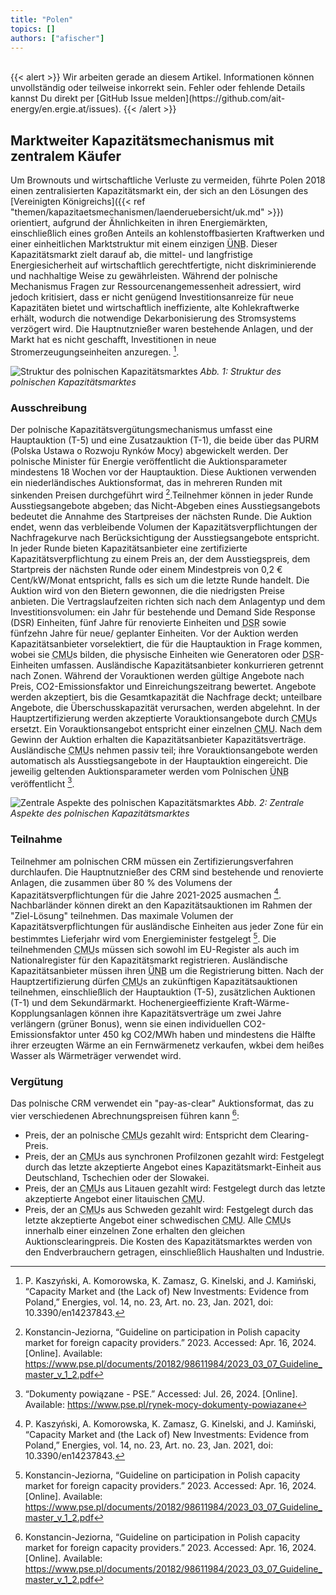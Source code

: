 ```yaml
---
title: "Polen"
topics: []
authors: ["afischer"]
---
```


<br>
{{< alert >}}
Wir arbeiten gerade an diesem Artikel. Informationen können unvollständig oder teilweise inkorrekt sein. Fehler oder fehlende Details kannst Du direkt per [GitHub Issue melden](https://github.com/ait-energy/en.ergie.at/issues).
{{< /alert >}}
 
## Marktweiter Kapazitätsmechanismus mit zentralem Käufer

Um Brownouts und wirtschaftliche Verluste zu vermeiden, führte Polen 2018 einen zentralisierten Kapazitätsmarkt ein, der sich an den Lösungen des [Vereinigten Königreichs]({{< ref "themen/kapazitaetsmechanismen/laenderuebersicht/uk.md" >}}) orientiert, aufgrund der Ähnlichkeiten in ihren Energiemärkten, einschließlich eines großen Anteils an kohlenstoffbasierten Kraftwerken und einer einheitlichen Marktstruktur mit einem einzigen <abbr title="Übertragungsnetzbetreiber">ÜNB</abbr>. Dieser Kapazitätsmarkt zielt darauf ab, die mittel- und langfristige Energiesicherheit auf wirtschaftlich gerechtfertigte, nicht diskriminierende und nachhaltige Weise zu gewährleisten. Während der polnische Mechanismus Fragen zur Ressourcenangemessenheit adressiert, wird jedoch kritisiert, dass er nicht genügend Investitionsanreize für neue Kapazitäten bietet und wirtschaftlich ineffiziente, alte Kohlekraftwerke erhält, wodurch die notwendige Dekarbonisierung des Stromsystems verzögert wird. Die Hauptnutznießer waren bestehende Anlagen, und der Markt hat es nicht geschafft, Investitionen in neue Stromerzeugungseinheiten anzuregen. [^1].

![Struktur des polnischen Kapazitätsmarktes](/images/pl/struktur_des_polnischen_kms.jpg)
*Abb. 1: Struktur des polnischen Kapazitätsmarktes*

 ### Ausschreibung

Der polnische Kapazitätsvergütungsmechanismus umfasst eine Hauptauktion (T-5) und eine Zusatzauktion (T-1), die beide über das PURM (Polska Ustawa o Rozwoju Rynków Mocy) abgewickelt werden. Der polnische Minister für Energie veröffentlicht die Auktionsparameter mindestens 18 Wochen vor der Hauptauktion. Diese Auktionen verwenden ein niederländisches Auktionsformat, das in mehreren Runden mit sinkenden Preisen durchgeführt wird [^2].Teilnehmer können in jeder Runde Ausstiegsangebote abgeben; das Nicht-Abgeben eines Ausstiegsangebots bedeutet die Annahme des Startpreises der nächsten Runde. Die Auktion endet, wenn das verbleibende Volumen der Kapazitätsverpflichtungen der Nachfragekurve nach Berücksichtigung der Ausstiegsangebote entspricht. In jeder Runde bieten Kapazitätsanbieter eine zertifizierte Kapazitätsverpflichtung zu einem Preis an, der dem Ausstiegspreis, dem Startpreis der nächsten Runde oder einem Mindestpreis von 0,2 € Cent/kW/Monat entspricht, falls es sich um die letzte Runde handelt. Die Auktion wird von den Bietern gewonnen, die die niedrigsten Preise anbieten. Die Vertragslaufzeiten richten sich nach dem Anlagentyp und dem Investitionsvolumen: ein Jahr für bestehende und Demand Side Response (DSR) Einheiten, fünf Jahre für renovierte Einheiten und <abbr title="Demand Side Response">DSR</abbr> sowie fünfzehn Jahre für neue/ geplanter Einheiten. Vor der Auktion werden Kapazitätsanbieter vorselektiert, die für die Hauptauktion in Frage kommen, wobei sie <abbr title="Capacity Market Unit (Kapazitätsmarkt-Einheit)">CMU</abbr>s bilden, die physische Einheiten wie Generatoren oder <abbr title="Demand Side Response">DSR</abbr>-Einheiten umfassen. Ausländische Kapazitätsanbieter konkurrieren getrennt nach Zonen. Während der Vorauktionen werden gültige Angebote nach Preis, CO2-Emissionsfaktor und Einreichungszeitrang bewertet. Angebote werden akzeptiert, bis die Gesamtkapazität die Nachfrage deckt; unteilbare Angebote, die Überschusskapazität verursachen, werden abgelehnt. In der Hauptzertifizierung werden akzeptierte Vorauktionsangebote durch <abbr title="Capacity Market Unit (Kapazitätsmarkt-Einheit)">CMU</abbr>s ersetzt. Ein Vorauktionsangebot entspricht einer einzelnen <abbr title="Capacity Market Unit (Kapazitätsmarkt-Einheit)">CMU</abbr>. Nach dem Gewinn der Auktion erhalten die Kapazitätsanbieter Kapazitätsverträge. Ausländische <abbr title="Capacity Market Unit (Kapazitätsmarkt-Einheit)">CMU</abbr>s nehmen passiv teil; ihre Vorauktionsangebote werden automatisch als Ausstiegsangebote in der Hauptauktion eingereicht. Die jeweilig geltenden Auktionsparameter werden vom Polnischen <abbr title="Übertragungsnetzbetreiber">ÜNB</abbr> veröffentlicht [^3].

![Zentrale Aspekte des polnischen Kapazitätsmarktes](/images/pl/zentrale_aspekte_des_polnischen_kms.jpg)
*Abb. 2: Zentrale Aspekte des polnischen Kapazitätsmarktes*

### Teilnahme

Teilnehmer am polnischen CRM müssen ein Zertifizierungsverfahren durchlaufen. Die Hauptnutznießer des CRM sind bestehende und renovierte Anlagen, die zusammen über 80 % des Volumens der Kapazitätsverpflichtungen für die Jahre 2021-2025 ausmachen [^1]. Nachbarländer können direkt an den Kapazitätsauktionen im Rahmen der "Ziel-Lösung" teilnehmen. Das maximale Volumen der Kapazitätsverpflichtungen für ausländische Einheiten aus jeder Zone für ein bestimmtes Lieferjahr wird vom Energieminister festgelegt [^2]. Die teilnehmenden <abbr title="Capacity Market Unit (Kapazitätsmarkt-Einheit)">CMU</abbr>s müssen sich sowohl im EU-Register als auch im Nationalregister für den Kapazitätsmarkt registrieren. Ausländische Kapazitätsanbieter müssen ihren <abbr title="Übertragungsnetzbetreiber">ÜNB</abbr> um die Registrierung bitten. Nach der Hauptzertifizierung dürfen <abbr title="Capacity Market Unit (Kapazitätsmarkt-Einheit)">CMU</abbr>s an zukünftigen Kapazitätsauktionen teilnehmen, einschließlich der Hauptauktion (T-5), zusätzlichen Auktionen (T-1) und dem Sekundärmarkt. Hochenergieeffiziente Kraft-Wärme-Kopplungsanlagen können ihre Kapazitätsverträge um zwei Jahre verlängern (grüner Bonus), wenn sie einen individuellen CO2-Emissionsfaktor unter 450 kg CO2/MWh haben und mindestens die Hälfte ihrer erzeugten Wärme an ein Fernwärmenetz verkaufen, wkbei dem heißes Wasser als Wärmeträger verwendet wird.

### Vergütung

Das polnische CRM verwendet ein "pay-as-clear" Auktionsformat, das zu vier verschiedenen Abrechnungspreisen führen kann [^2]:

- Preis, der an polnische <abbr title="Capacity Market Unit (Kapazitätsmarkt-Einheit)">CMU</abbr>s gezahlt wird: Entspricht dem Clearing-Preis.
- Preis, der an <abbr title="Capacity Market Unit (Kapazitätsmarkt-Einheit)">CMU</abbr>s aus synchronen Profilzonen gezahlt wird: Festgelegt durch das letzte akzeptierte Angebot eines Kapazitätsmarkt-Einheit aus Deutschland, Tschechien oder der Slowakei.
- Preis, der an <abbr title="Capacity Market Unit (Kapazitätsmarkt-Einheit)">CMU</abbr>s aus Litauen gezahlt wird: Festgelegt durch das letzte akzeptierte Angebot einer litauischen <abbr title="Capacity Market Unit (Kapazitätsmarkt-Einheit)">CMU</abbr>.
- Preis, der an <abbr title="Capacity Market Unit (Kapazitätsmarkt-Einheit)">CMU</abbr>s aus Schweden gezahlt wird: Festgelegt durch das letzte akzeptierte Angebot einer schwedischen <abbr title="Capacity Market Unit (Kapazitätsmarkt-Einheit)">CMU</abbr>.
Alle <abbr title="Capacity Market Unit (Kapazitätsmarkt-Einheit)">CMU</abbr>s innerhalb einer einzelnen Zone erhalten den gleichen Auktionsclearingpreis. Die Kosten des Kapazitätsmarktes werden von den Endverbrauchern getragen, einschließlich Haushalten und Industrie.


<!-- Fußnoten -->
[^1]: P. Kaszyński, A. Komorowska, K. Zamasz, G. Kinelski, and J. Kamiński, “Capacity Market and (the Lack of) New Investments: Evidence from Poland,” Energies, vol. 14, no. 23, Art. no. 23, Jan. 2021, doi: 10.3390/en14237843.

[^2]: Konstancin-Jeziorna, “Guideline on participation in Polish capacity market for foreign capacity providers.” 2023. Accessed: Apr. 16, 2024. [Online]. Available: https://www.pse.pl/documents/20182/98611984/2023_03_07_Guideline_master_v_1_2.pdf

[^3]: “Dokumenty powiązane - PSE.” Accessed: Jul. 26, 2024. [Online]. Available: https://www.pse.pl/rynek-mocy-dokumenty-powiazane
